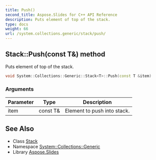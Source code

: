 ```yaml
---
title: Push()
second_title: Aspose.Slides for C++ API Reference
description: Puts element of top of the stack.
type: docs
weight: 66
url: /system.collections.generic/stack/push/
---
```

## Stack::Push(const T\&) method


Puts element of top of the stack.

```cpp
void System::Collections::Generic::Stack<T>::Push(const T &item)
```


### Arguments

| Parameter | Type | Description |
| --- | --- | --- |
| item | const T\& | Element to push into stack. |

## See Also

* Class [Stack](../)
* Namespace [System::Collections::Generic](../../)
* Library [Aspose.Slides](../../../)